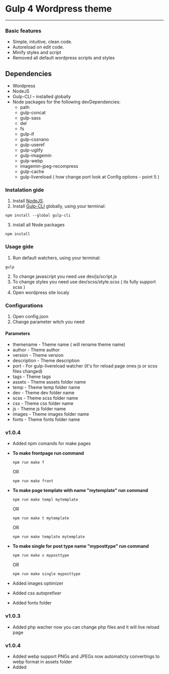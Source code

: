 # Gulp 4 Wordpress theme

------------------
### Basic features

* Simple, intuitive, clean code.
* Autoreload on edit code.
* Minify styles and script
* Removed all default wordpress scripts and styles



## Dependencies

* Wordpress
* NodeJS
* Gulp-CLI – installed globally
* Node packages for the following devDependencies:
    * path
    * gulp-concat
    * gulp-sass
    * del
    * fs
    * gulp-if
    * gulp-cssnano
    * gulp-useref
    * gulp-uglify
    * gulp-imagemin
    * gulp-webp
    * imagemin-jpeg-recompress
    * gulp-cache
    * gulp-livereload ( how change port look at Config options -  point 5 )



### Instalation gide

1. Install [NodeJS](https://nodejs.org/).
2. Install [Gulp-CLI](https://gulpjs.com/docs/en/getting-started/quick-start) globally, using your terminal:
```
npm install --global gulp-cli
```
3. install all Node packages
```
npm install
```

### Usage gide

1. Run default watchers, using your terminal:
```
gulp
```
2. To change javascript you need use dev/js/script.js
3. To change styles you need use dev/scss/style.scss ( its fully support scss )
4. Open wordpress site localy

### Configurations

1. Open config.json
2. Change parameter witch you need

#### Parameters
* themename - Theme name ( will rename theme name)
* author - Theme author
* version - Theme version
* description - Theme description
* port - For gulp-livereload watcher (it's for reload page ones js or scss files changed)
* tags - Theme tags
* assets - Theme assets folder name
* temp - Theme temp folder name
* dev - Theme dev folder name
* scss - Theme scss folder name
* css - Theme css folder name
* js - Theme js folder name
* images - Theme images folder name
* fonts - Theme fonts folder name


### v1.0.4

* Added npm comands for make pages
* **To make frontpage run command**
  ```
  npm run make f
    ```
  OR
    ```
  npm run make front
  ```
* **To make page template with name "mytemplate" run command**
  ```
  npm run make templ mytemplate
    ```
  OR
    ```
  npm run make t mytemplate
  ```
  OR
    ```
  npm run make template mytemplate
  ```
* **To make single for post type name "myposttype" run command**
    ```
  npm run make s myposttype
  ```
  OR
    ```
  npm run make single myposttype
  ```

* Added images optimizer
* Added css autoprefixer
* Added fonts folder

### v1.0.3
* Added php wacher now you can change php files and it will live reload page

### v1.0.4
* Added webp support PNGs and JPEGs now automaticly convertings to webp format in assets folder
* Added 